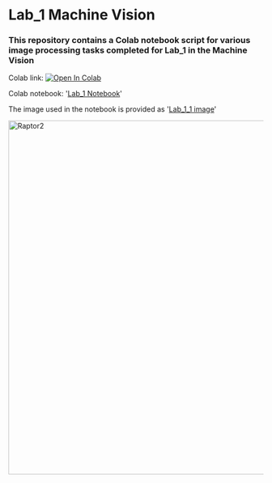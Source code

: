 # Lab_1 Machine Vision

### This repository contains a Colab notebook script for various image processing tasks completed for Lab_1 in the Machine Vision

Colab link: [![Open In Colab](https://colab.research.google.com/assets/colab-badge.svg)](https://colab.research.google.com/drive/1baVNgNQk0NUMEF0dHUgjGX2WRPWNirHF?usp=sharing)

Colab notebook: '[Lab_1 Notebook](./Lab_1.ipynb)' 

The image used in the notebook is provided as '[Lab_1_1 image](./Lab_1_1.jpg)'

<img src="./Lab_1_1.jpg" alt="Raptor2" width="700">
